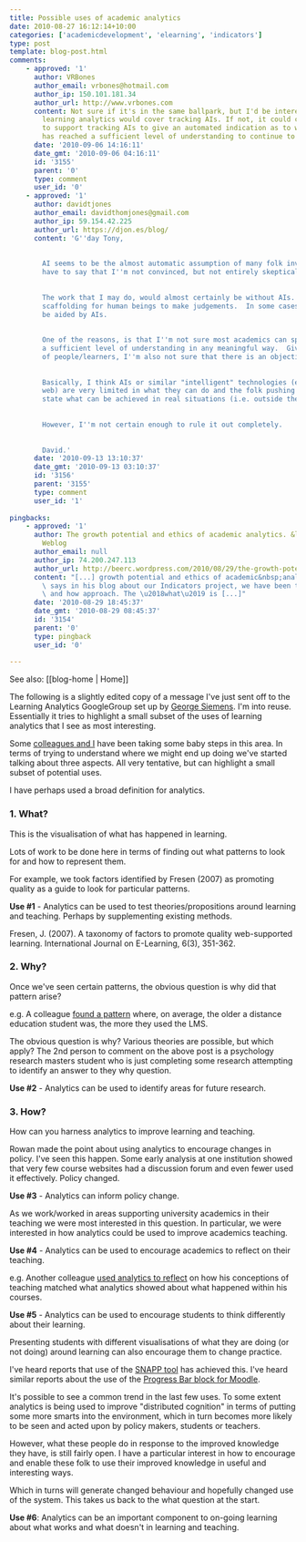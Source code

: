 ```yaml
---
title: Possible uses of academic analytics
date: 2010-08-27 16:12:14+10:00
categories: ['academicdevelopment', 'elearning', 'indicators']
type: post
template: blog-post.html
comments:
    - approved: '1'
      author: VRBones
      author_email: vrbones@hotmail.com
      author_ip: 150.101.181.34
      author_url: http://www.vrbones.com
      content: Not sure if it's in the same ballpark, but I'd be interested to see if
        learning analytics would cover tracking AIs. If not, it could certainly be used
        to support tracking AIs to give an automated indication as to whether the student
        has reached a sufficient level of understanding to continue to the next topic.
      date: '2010-09-06 14:16:11'
      date_gmt: '2010-09-06 04:16:11'
      id: '3155'
      parent: '0'
      type: comment
      user_id: '0'
    - approved: '1'
      author: davidtjones
      author_email: davidthomjones@gmail.com
      author_ip: 59.154.42.225
      author_url: https://djon.es/blog/
      content: 'G''day Tony,
    
    
        AI seems to be the almost automatic assumption of many folk involved with analytics.  I
        have to say that I''m not convinced, but not entirely skeptical.
    
    
        The work that I may do, would almost certainly be without AIs. Aimed more at providing
        scaffolding for human beings to make judgements.  In some cases, this might eventually
        be aided by AIs.
    
    
        One of the reasons, is that I''m not sure most academics can specific what is
        a sufficient level of understanding in any meaningful way.  Given the diversity
        of people/learners, I''m also not sure that there is an objective way to do this.
    
    
        Basically, I think AIs or similar "intelligent" technologies (e.g. the semantic
        web) are very limited in what they can do and the folk pushing them often over
        state what can be achieved in real situations (i.e. outside the "lab").
    
    
        However, I''m not certain enough to rule it out completely.
    
    
        David.'
      date: '2010-09-13 13:10:37'
      date_gmt: '2010-09-13 03:10:37'
      id: '3156'
      parent: '3155'
      type: comment
      user_id: '1'
    
pingbacks:
    - approved: '1'
      author: The growth potential and ethics of academic analytics. &laquo; Col&#039;s
        Weblog
      author_email: null
      author_ip: 74.200.247.113
      author_url: http://beerc.wordpress.com/2010/08/29/the-growth-potential-and-ethics-of-academic-analytics/
      content: "[...] growth potential and ethics of academic&nbsp;analytics. As David\
        \ says in his blog about our Indicators project, we have been taking a what, why\
        \ and how approach. The \u2018what\u2019 is [...]"
      date: '2010-08-29 18:45:37'
      date_gmt: '2010-08-29 08:45:37'
      id: '3154'
      parent: '0'
      type: pingback
      user_id: '0'
    
---
```


See also: [[blog-home | Home]]

The following is a slightly edited copy of a message I've just sent off to the Learning Analytics GoogleGroup set up by [George Siemens](http://www.elearnspace.org/blog/2010/08/17/learning-analytics-2011/). I'm into reuse. Essentially it tries to highlight a small subset of the uses of learning analytics that I see as most interesting.

Some [colleagues and I](http://indicatorsproject.wordpress.com) have been taking some baby steps in this area. In terms of trying to understand where we might end up doing we've started talking about three aspects. All very tentative, but can highlight a small subset of potential uses.

I have perhaps used a broad definition for analytics.

### 1\. What?

This is the visualisation of what has happened in learning.

Lots of work to be done here in terms of finding out what patterns to look for and how to represent them.

For example, we took factors identified by Fresen (2007) as promoting quality as a guide to look for particular patterns.

**Use #1** - Analytics can be used to test theories/propositions around learning and teaching. Perhaps by supplementing existing methods.

Fresen, J. (2007). A taxonomy of factors to promote quality web-supported learning. International Journal on E-Learning, 6(3), 351-362.

### 2\. Why?

Once we've seen certain patterns, the obvious question is why did that pattern arise?

e.g. A colleague [found a pattern](http://beerc.wordpress.com/2009/12/02/what-is-the-effect-of-age-on-the-rate-of-participation-in-lms-delivered-courses/) where, on average, the older a distance education student was, the more they used the LMS.

The obvious question is why? Various theories are possible, but which apply? The 2nd person to comment on the above post is a psychology research masters student who is just completing some research attempting to identify an answer to they why question.

**Use #2** - Analytics can be used to identify areas for future research.

### 3\. How?

How can you harness analytics to improve learning and teaching.

Rowan made the point about using analytics to encourage changes in policy. I've seen this happen. Some early analysis at one institution showed that very few course websites had a discussion forum and even fewer used it effectively. Policy changed.

**Use #3** - Analytics can inform policy change.

As we work/worked in areas supporting university academics in their teaching we were most interested in this question. In particular, we were interested in how analytics could be used to improve academics teaching.

**Use #4** - Analytics can be used to encourage academics to reflect on their teaching.

e.g. Another colleague [used analytics to reflect](http://moodlemoot.org.au/course/view.php?id=33) on how his conceptions of teaching matched what analytics showed about what happened within his courses.

**Use #5** - Analytics can be used to encourage students to think differently about their learning.

Presenting students with different visualisations of what they are doing (or not doing) around learning can also encourage them to change practice.

I've heard reports that use of the [SNAPP tool](http://research.uow.edu.au/learningnetworks/seeing/snapp/index.html) has achieved this. I've heard similar reports about the use of the [Progress Bar block for Moodle](http://www.sci.usq.edu.au/staff/deraadt/progressBar.html).

It's possible to see a common trend in the last few uses. To some extent analytics is being used to improve "distributed cognition" in terms of putting some more smarts into the environment, which in turn becomes more likely to be seen and acted upon by policy makers, students or teachers.

However, what these people do in response to the improved knowledge they have, is still fairly open. I have a particular interest in how to encourage and enable these folk to use their improved knowledge in useful and interesting ways.

Which in turns will generate changed behaviour and hopefully changed use of the system. This takes us back to the what question at the start.

**Use #6**: Analytics can be an important component to on-going learning about what works and what doesn't in learning and teaching.